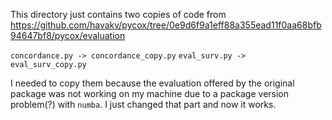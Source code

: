 This directory just contains two copies of code from https://github.com/havakv/pycox/tree/0e9d6f9a1eff88a355ead11f0aa68bfb94647bf8/pycox/evaluation

```concordance.py -> concordance_copy.py```
```eval_surv.py -> eval_surv_copy.py```

I needed to copy them because the evaluation offered by the original package was not working on my machine due to a package version problem(?) with ```numba```. I just changed that part and now it works.